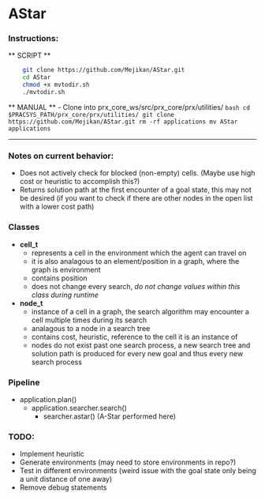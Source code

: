 # AStar

### Instructions:

** SCRIPT **
```bash
    git clone https://github.com/Mejikan/AStar.git
    cd AStar
    chmod +x mvtodir.sh
    ./mvtodir.sh
```
** MANUAL **
    - Clone into prx_core_ws/src/prx_core/prx/utilities/
    ```bash
        cd $PRACSYS_PATH/prx_core/prx/utilities/
        git clone https://github.com/Mejikan/AStar.git
        rm -rf applications
        mv AStar applications
    ```

---

### Notes on current behavior:
- Does not actively check for blocked (non-empty) cells. (Maybe use high cost or heuristic to accomplish this?)
- Returns solution path at the first encounter of a goal state, this may not be desired (if you want to check if there are other nodes in the open list with a lower cost path)

### Classes
- **cell_t**
    - represents a cell in the environment which the agent can travel on
    - it is also analagous to an element/position in a graph, where the graph is environment
    - contains position
    - does not change every search, *do not change values within this class during runtime*
- **node_t**
    - instance of a cell in a graph, the search algorithm may encounter a cell multiple times
    during its search
    - analagous to a node in a search tree
    - contains cost, heuristic, reference to the cell it is an instance of
    - nodes do not exist past one search process, a new search tree and solution path is produced
    for every new goal and thus every new search process

### Pipeline
- application.plan()
    - application.searcher.search()
        - searcher.astar() (A-Star performed here)

### TODO:
- Implement heuristic
- Generate environments (may need to store environments in repo?)
- Test in different environments (weird issue with the goal state only being a unit distance of one away)
- Remove debug statements
